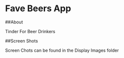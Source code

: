 # Fave Beers App

##About

Tinder For Beer Drinkers

##Screen Shots

Screen Chots can be found in the Display Images folder 